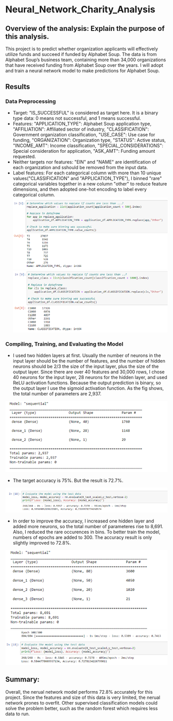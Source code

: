 # Neural_Network_Charity_Analysis

## Overview of the analysis: Explain the purpose of this analysis.

This project is to predict whether organization applicants will effectively utilize funds and succeed if funded by Alphabet Soup. The data is from Alphabet Soup’s business team, containing more than 34,000 organizations that have received funding from Alphabet Soup over the years. I will adopt and train a neural network model to make predictions for Alphabet Soup.

## Results

### Data Preprocessing

- Target: "IS_SUCCESSFUL" is considered as target here. It is a binary type data: 0 means not successful, and 1 means successful.
- Features: "APPLICATION_TYPE": Alphabet Soup application type, "AFFILIATION": Affiliated sector of industry, "CLASSIFICATION": Government organization classification, "USE_CASE": Use case for funding, "ORGANIZATION": Organization type, "STATUS": Active status, "INCOME_AMT": Income classification, "SPECIAL_CONSIDERATIONS": Special consideration for application, "ASK_AMT": Funding amount requested.
- Neither targets nor features: "EIN" and "NAME" are identification of each organization and sshould be removed from the input data.
- Label features: For each categorical column with more than 10 unique values("CLASSIFICATION" and "APPLICATION_TYPE"), I binned "rare" categorical variables together in a new column "other" to reduce feature dimensions, and then adopted one-hot encoding to label every categorical column.
![bucket1](https://github.com/ZiwenLyu/Neural_Network_Charity_Analysis/blob/main/screenshots/bucket2-1.png)
![bucket2](https://github.com/ZiwenLyu/Neural_Network_Charity_Analysis/blob/main/screenshots/bucket2-2.png)

### Compiling, Training, and Evaluating the Model

- I used two hidden layers at first. Usually the number of neurons in the input layer should be the number of features, and the number of hidden neurons should be 2/3 the size of the input layer, plus the size of the output layer. Since there are over 40 features and 30,000 rows, I chose 40 neurons for the input layer, 28 neurons for the hidden layer, and used ReLU activation functions. Because the output prediction is binary, so the output layer I use the sigmoid activation function. 
As the fig shows, the total number of parameters are 2,937.

![parameters1](https://github.com/ZiwenLyu/Neural_Network_Charity_Analysis/blob/main/screenshots/screenshot2.png)

- The target accuracy is 75%. But the result is 72.7%.

![accuracy1](https://github.com/ZiwenLyu/Neural_Network_Charity_Analysis/blob/main/screenshots/screenshot2-1.png)

- In order to improve the accuracy, I increased one hidden layer and added more neurons, so the total number of parameteres rise to 8,691. Also, I reduced the rare occurences in bins. To better train the model, numbers of epochs are added to 300. The accuracy result is only slightly improved to 72.8%.

![parameters2](https://github.com/ZiwenLyu/Neural_Network_Charity_Analysis/blob/main/screenshots/screenshot1.png)
![accuracy2](https://github.com/ZiwenLyu/Neural_Network_Charity_Analysis/blob/main/screenshots/screenshot1-1.png)

## Summary: 

Overall, the nerual network model performs 72.8% accurately for this project. Since the features and size of this data is very limited, the nerual network prones to overfit. Other supervised classification models could solve the problem better, such as the random forest which requires less data to run.
